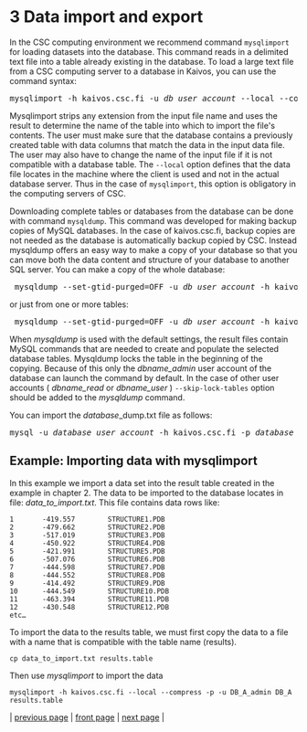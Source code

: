 # 3 Data import and export

In the CSC computing environment we recommend command `mysqlimport` for loading datasets into the database.  This command reads in a delimited text file into a table already existing in the database. To load a large text file from a CSC computing server to a database in Kaivos, you can use the command syntax:
<pre>
mysqlimport -h kaivos.csc.fi -u <i>db_user_account</i> --local --compress --password <i>database_name</i> <i>input_file.table</i>
</pre>

Mysqlimport strips any extension from the input file name and uses the result to determine the name of the table into which to import the file's contents. The user must make sure that the database contains a previously created table with data columns that match the data in the input data file. The user may also have to change the name of the input file if it is not compatible with a database table. The `--local` option defines that the data file locates in the machine where the client is used and not in the actual database server. Thus in the case of `mysqlimport`, this option is obligatory in the computing servers of CSC.

Downloading complete tables or databases from the database can be done with command `mysqldump`. This command was developed for making backup copies of MySQL databases. In the case of kaivos.csc.fi, backup copies are not needed as the database is automatically backup copied by CSC.  Instead mysqldump offers an easy way to make a copy of your database so that you can move both the data content and structure of your database to another SQL server. You can make a copy of the whole database:

<pre> mysqldump --set-gtid-purged=OFF -u <i>db_user_account</i> -h kaivos.csc.fi -p <i>database</i> > <i>database</i>_dump.txt </pre>

or just from one or more tables:

<pre> mysqldump --set-gtid-purged=OFF -u <i>db_user_account</i> -h kaivos.csc.fi -p <i>database</i> <i>table_name</i> > <i>table</i>_dump.txt</pre>


When _mysqldump_ is used with the default settings, the result files contain MySQL commands that are needed to create and populate the selected database tables. Mysqldump locks the table in the beginning of the copying. Because of this only the _dbname_admin_ user account of the database can launch the command by default. In the case of other user accounts ( _dbname_read_ or _dbname_user_ )  `--skip-lock-tables` option should be added to the _mysqldump_ command.

You can import the <i>database</i>_dump.txt file as follows:
 
<pre>mysql -u <i>database_user_account</i> -h kaivos.csc.fi -p <i>database</i> < <i>database</i>_dump.txt</pre>

 
## Example: Importing data with mysqlimport

In this example we import a data set into the result table created in the example in chapter 2.  The data to be imported to the database locates in file: <i>data_to_import.txt</i>. This file contains data rows like:
```text
1       -419.557        STRUCTURE1.PDB
2       -479.662        STRUCTURE2.PDB
3       -517.019        STRUCTURE3.PDB
4       -450.922        STRUCTURE4.PDB
5       -421.991        STRUCTURE5.PDB
6       -507.076        STRUCTURE6.PDB
7       -444.598        STRUCTURE7.PDB
8       -444.552        STRUCTURE8.PDB
9       -414.492        STRUCTURE9.PDB
10      -444.549        STRUCTURE10.PDB
11      -463.394        STRUCTURE11.PDB
12      -430.548        STRUCTURE12.PDB
etc…
```

To import the data to the results table, we must first copy the data to a file with a name that is compatible with the table name (results).  
```text
cp data_to_import.txt results.table
```

Then use _mysqlimport_ to import the data
```text
mysqlimport -h kaivos.csc.fi --local --compress -p -u DB_A_admin DB_A results.table
```
 
| [previous page](./kaivos_client_in_puhti.md) | [front page](./kaivos.md) | [next page](./kaivos_batch_job.md) |
